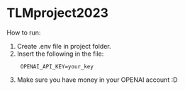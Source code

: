 # TLMproject2023

How to run:

1. Create .env file in project folder.
2. Insert the following in the file:
   ```
    OPENAI_API_KEY=your_key
   ```
3. Make sure you have money in your OPENAI account :D
